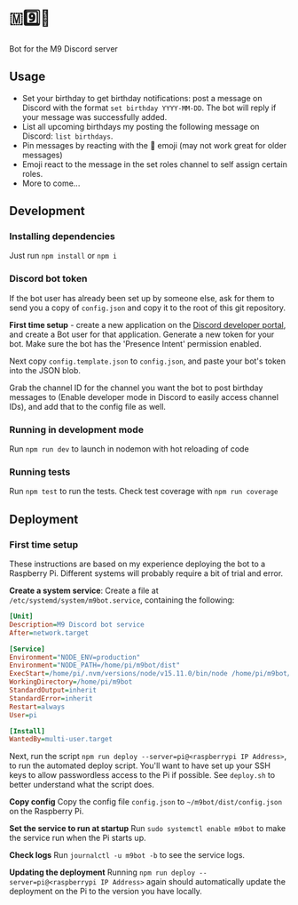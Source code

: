 # 🇲9️⃣🤖
Bot for the M9 Discord server

## Usage
- Set your birthday to get birthday notifications: post a message on Discord
  with the format `set birthday YYYY-MM-DD`. The bot will reply if your message
  was successfully added.
- List all upcoming birthdays my posting the following message on Discord:
  `list birthdays`.
- Pin messages by reacting with the 📌 emoji (may not work great for older
  messages)
- Emoji react to the message in the set roles channel to self assign certain roles. 
- More to come...

## Development

### Installing dependencies
Just run `npm install` or `npm i`

### Discord bot token
If the bot user has already been set up by someone else, ask for them to send
you a copy of `config.json` and copy it to the root of this git repository.

**First time setup** - create a new application on the 
[Discord developer portal](https://discord.com/developers/applications), and
create a Bot user for that application. Generate a new token for your bot. Make
sure the bot has the 'Presence Intent' permission enabled.

Next copy `config.template.json` to `config.json`, and paste your 
bot's token into the JSON blob.

Grab the channel ID for the channel you want the bot to post birthday messages
to (Enable developer mode in Discord to easily access channel IDs), and add that
to the config file as well.

### Running in development mode
Run `npm run dev` to launch in nodemon with hot reloading of code

### Running tests
Run `npm test` to run the tests. Check test coverage with `npm run coverage`

## Deployment
### First time setup
These instructions are based on my experience deploying the bot to a Raspberry
Pi. Different systems will probably require a bit of trial and error.

**Create a system service**: Create a file at `/etc/systemd/system/m9bot.service`, containing the following:
```ini
[Unit]
Description=M9 Discord bot service
After=network.target

[Service]
Environment="NODE_ENV=production"
Environment="NODE_PATH=/home/pi/m9bot/dist"
ExecStart=/home/pi/.nvm/versions/node/v15.11.0/bin/node /home/pi/m9bot/dist/src/main.js
WorkingDirectory=/home/pi/m9bot    
StandardOutput=inherit
StandardError=inherit
Restart=always
User=pi

[Install]
WantedBy=multi-user.target
```

Next, run the script `npm run deploy --server=pi@<raspberrypi IP Address>`, to
run the automated deploy script. You'll want to have set up your SSH keys to 
allow passwordless access to the Pi if possible. See `deploy.sh` to better 
understand what the script does.

**Copy config** Copy the config file `config.json` to `~/m9bot/dist/config.json`
on the Raspberry Pi.

**Set the service to run at startup** Run `sudo systemctl enable m9bot` to make
the service run when the Pi starts up.

**Check logs** Run `journalctl -u m9bot -b` to see the service logs.

**Updating the deployment** Running 
`npm run deploy --server=pi@<raspberrypi IP Address>` again should automatically
update the deployment on the Pi to the version you have locally.